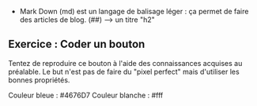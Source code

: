 * Mark Down (md) est un langage de balisage léger : ça permet de faire des articles de blog. (##) --> un titre "h2"

## Exercice : Coder un bouton

Tentez de reproduire ce bouton à l'aide des connaissances acquises au préalable.
Le but n'est pas de faire du "pixel perfect" mais d'utiliser les bonnes propriétés.

Couleur bleue   :  #4676D7
Couleur blanche :  #fff